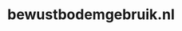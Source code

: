 ---
layout: post
title:  "bewustbodemgebruik.nl"
internal_url:  "/data/bewustbodemgebruik.nl.html"
categories: dutchgov
---